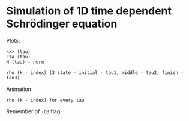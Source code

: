 # Simulation of 1D time dependent Schrödinger equation

Plots:
```
<x> (tau)
Eta (tau)
N (tau) - norm
```

```
rho (k - index) (3 state - initial - tau1, middle - tau2, finish -tau3)
```

Animation
```
rho (k - index) for every tau 
```


Remember of `-O3` flag.